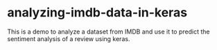 # analyzing-imdb-data-in-keras
This is a demo to analyze a dataset from IMDB and use it to predict the sentiment analysis of a review using keras.
